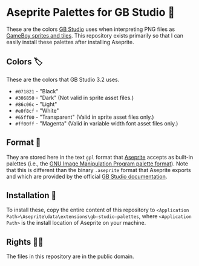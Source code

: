 # Aseprite Palettes for GB Studio 🎨

These are the colors [GB Studio](https://gbstudio.dev/) uses when interpreting PNG files as [GameBoy sprites and tiles](https://gbdev.gg8.se/wiki/articles/GBDK_Sprite_Tutorial).
This repository exists primarily so that I can easily install these palettes after installing Aseprite.


## Colors 🏷️

These are the colors that GB Studio 3.2 uses.

- `#071821` - "Black"
- `#306850` - "Dark" (Not valid in sprite asset files.)
- `#86c06c` - "Light"
- `#e0f8cf` - "White"
- `#65ff00` - "Transparent" (Valid in sprite asset files only.)
- `#ff00ff` - "Magenta" (Valid in variable width font asset files only.)


## Format 📜

They are stored here in the text `gpl` format that [Aseprite](https://www.aseprite.org/) accepts as built-in palettes (i.e., the [GNU Image Manipulation Program palette format](https://docs.gimp.org/en/gimp-concepts-palettes.html)).
Note that this is different than the binary `.aseprite` format that Aseprite exports and which are provided by the official [GB Studio documentation](https://gbstudio.dev/docs/sprites/).


## Installation 📁

To install these, copy the entire content of this repository to `<Application Path>\Aseprite\data\extensions\gb-studio-palettes`, where `<Application Path>` is the install location of Aseprite on your machine.


## Rights 🏳️‍🌈

The files in this repository are in the public domain.


